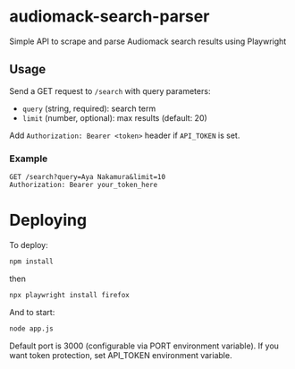 # audiomack-search-parser
Simple API to scrape and parse Audiomack search results using Playwright

## Usage
Send a GET request to `/search` with query parameters:

- `query` (string, required): search term  
- `limit` (number, optional): max results (default: 20)  

Add `Authorization: Bearer <token>` header if `API_TOKEN` is set.

### Example

```http
GET /search?query=Aya Nakamura&limit=10
Authorization: Bearer your_token_here
```

# Deploying
To deploy: 
```bash
npm install
```
then
```bash
npx playwright install firefox
```

And to start:
```bash
node app.js
```

Default port is 3000 (configurable via PORT environment variable).
If you want token protection, set API_TOKEN environment variable.